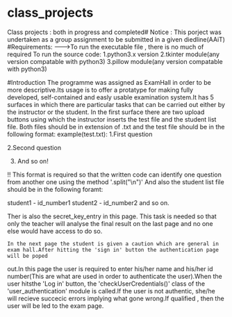 # class_projects
Class projects : both in progress and completed#
Notice : This porject was undertaken as a group assignment to be submitted in a given diedline(AAiT)
#Requirements:
--->To run the executable file , there is no much of required
To run the source code:
1.python3.x version
2.tkinter module(any version compatable with python3)
3.pillow module(any version compatable with python3)



#Introduction
    The programme was assigned as ExamHall in order to be more descriptive.Its usage is to offer a protatype for making fully developed, self-contained and
easly usable examination system.It has 5 surfaces in which there are particular tasks that can be carried out either by the instructor or the student.
In the first surface there are two upload buttons using which the instructor inserts the test file and the student list file. Both files should be in 
extension of .txt and the test file should be in the following format:
example(test.txt):
1.First question

2.Second question

3. And so on!

!! This format is required so that the written code can identify one question from another one using the method '.split("\n")'
And also the student list file should be in the following foramt:

student1 - id_number1
student2 - id_number2
and so on.

Ther is also the secret_key_entry in this page. This task is needed so that only the teacher will analyse the final result on the last page and no one else
would have access to do so.

    In the next page the student is given a caution which are general in exam hall.After hitting the 'sign in' button the authentication page will be poped
out.In this page the user is required to enter his/her name and his/her id number(This are what are used in order to authenticate the user).When the user 
hitsthe 'Log in' button, the 'checkUserCredentials()' class of the 'user_authentication' module is called.If the user is not authentic, she/he will recieve succecic
errors implying what gone wrong.If qualified , then the user will be led to the exam page.



